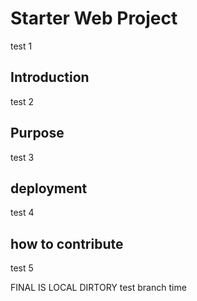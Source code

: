 # Starter Web Project 
test 1
## Introduction 
test 2
## Purpose
test 3
## deployment
test 4
## how to contribute
test 5

FINAL IS LOCAL DIRTORY
test branch time